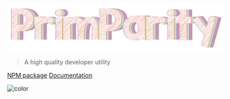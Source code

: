 ![logo](_media/logo.png)


> A high quality developer utility

[NPM package](https://github.com/docsifyjs/docsify/)
[Documentation](page/introduction.md)

![color](#1B1C1D)